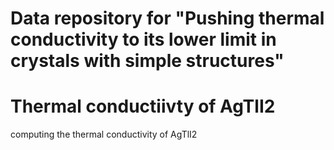 # Data repository for "Pushing thermal conductivity to its lower limit in crystals with simple structures"
# Thermal conductiivty of AgTlI2
computing the thermal conductivity of AgTlI2
